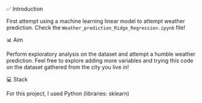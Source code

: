 ✅ Introduction

First attempt using a machine learning linear model to attempt weather prediction. Check the `Weather_prediction_Ridge_Regression.ipynb` file!

📊 Aim

Perform exploratory analysis on the dataset and attempt a humble weather prediction. Feel free to explore adding more variables and trying this code on the dataset gathered from the city you live in!

💻 Stack

For this project, I used Python (libraries: sklearn)
